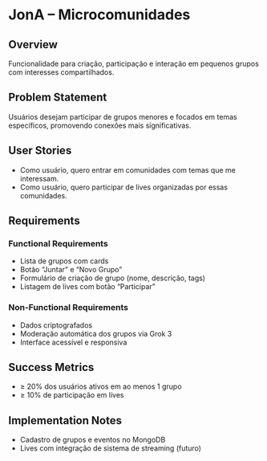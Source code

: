 # JonA – Microcomunidades

## Overview

Funcionalidade para criação, participação e interação em pequenos grupos com interesses compartilhados.

## Problem Statement

Usuários desejam participar de grupos menores e focados em temas específicos, promovendo conexões mais significativas.

## User Stories

- Como usuário, quero entrar em comunidades com temas que me interessam.
- Como usuário, quero participar de lives organizadas por essas comunidades.

## Requirements

### Functional Requirements

- Lista de grupos com cards
- Botão “Juntar” e “Novo Grupo”
- Formulário de criação de grupo (nome, descrição, tags)
- Listagem de lives com botão “Participar”

### Non-Functional Requirements

- Dados criptografados
- Moderação automática dos grupos via Grok 3
- Interface acessível e responsiva

## Success Metrics

- ≥ 20% dos usuários ativos em ao menos 1 grupo
- ≥ 10% de participação em lives

## Implementation Notes

- Cadastro de grupos e eventos no MongoDB
- Lives com integração de sistema de streaming (futuro)